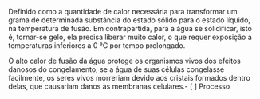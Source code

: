 Definido como a quantidade de calor necessária para transformar um grama de determinada substância do estado sólido para o estado líquido, na temperatura de fusão. Em contrapartida, para a água se solidificar, isto é, tornar-se gelo, ela precisa liberar muito calor, o que requer exposição a temperaturas inferiores a 0 °C por tempo prolongado. 

O alto calor de fusão da água protege os organismos vivos dos efeitos danosos do congelamento; se a água de suas células congelasse facilmente, os seres vivos morreriam devido aos cristais formados dentro delas, que causariam danos às membranas celulares.- [ ] Processo 
